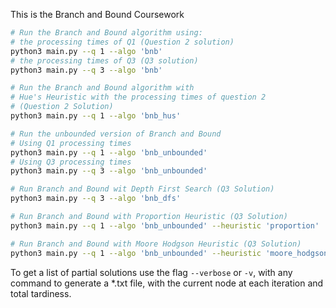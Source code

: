 This is the Branch and Bound Coursework

```bash
# Run the Branch and Bound algorithm using: 
# the processing times of Q1 (Question 2 solution)
python3 main.py --q 1 --algo 'bnb'
# the processing times of Q3 (Q3 solution)
python3 main.py --q 3 --algo 'bnb'

# Run the Branch and Bound algorithm with 
# Hue's Heuristic with the processing times of question 2
# (Question 2 Solution)
python3 main.py --q 1 --algo 'bnb_hus'

# Run the unbounded version of Branch and Bound
# Using Q1 processing times
python3 main.py --q 1 --algo 'bnb_unbounded'
# Using Q3 processing times
python3 main.py --q 3 --algo 'bnb_unbounded'

# Run Branch and Bound wit Depth First Search (Q3 Solution)
python3 main.py --q 3 --algo 'bnb_dfs'

# Run Branch and Bound with Proportion Heuristic (Q3 Solution)
python3 main.py --q 1 --algo 'bnb_unbounded' --heuristic 'proportion'

# Run Branch and Bound with Moore Hodgson Heuristic (Q3 Solution)
python3 main.py --q 1 --algo 'bnb_unbounded' --heuristic 'moore_hodgson'

```

To get a list of partial solutions use the flag `--verbose` or `-v`, with any command to generate a *.txt file, 
with the current node at each iteration and total tardiness.
